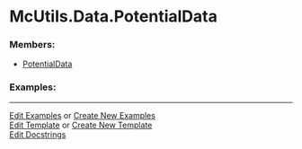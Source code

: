 # <a id="McUtils.Data.PotentialData">McUtils.Data.PotentialData</a>
    


### Members:

  - [PotentialData](PotentialData/PotentialData.md)

### Examples:





___

[Edit Examples](https://github.com/McCoyGroup/McUtils/edit/edit/ci/examples/ci/docs/McUtils/Data/PotentialData.md) or 
[Create New Examples](https://github.com/McCoyGroup/McUtils/new/edit/?filename=ci/examples/ci/docs/McUtils/Data/PotentialData.md) <br/>
[Edit Template](https://github.com/McCoyGroup/McUtils/edit/edit/ci/docs/ci/docs/McUtils/Data/PotentialData.md) or 
[Create New Template](https://github.com/McCoyGroup/McUtils/new/edit/?filename=ci/docs/templates/ci/docs/McUtils/Data/PotentialData.md) <br/>
[Edit Docstrings](https://github.com/McCoyGroup/McUtils/edit/edit/McUtils/Data/PotentialData/__init__.py?message=Update%20Docs)